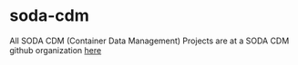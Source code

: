 # soda-cdm
All SODA CDM (Container Data Management) Projects are at a SODA CDM github organization [here](https://github.com/soda-cdm)
